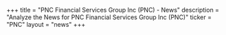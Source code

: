 +++
title = "PNC Financial Services Group Inc (PNC) - News"
description = "Analyze the News for PNC Financial Services Group Inc (PNC)"
ticker = "PNC"
layout = "news"
+++

